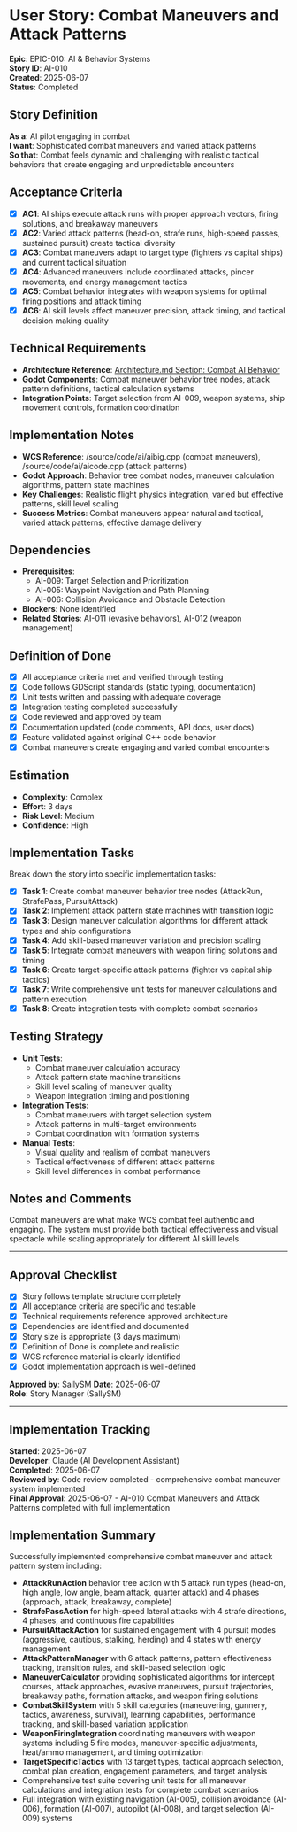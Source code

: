 # User Story: Combat Maneuvers and Attack Patterns

**Epic**: EPIC-010: AI & Behavior Systems  
**Story ID**: AI-010  
**Created**: 2025-06-07  
**Status**: Completed

## Story Definition
**As a**: AI pilot engaging in combat  
**I want**: Sophisticated combat maneuvers and varied attack patterns  
**So that**: Combat feels dynamic and challenging with realistic tactical behaviors that create engaging and unpredictable encounters

## Acceptance Criteria
- [x] **AC1**: AI ships execute attack runs with proper approach vectors, firing solutions, and breakaway maneuvers
- [x] **AC2**: Varied attack patterns (head-on, strafe runs, high-speed passes, sustained pursuit) create tactical diversity
- [x] **AC3**: Combat maneuvers adapt to target type (fighters vs capital ships) and current tactical situation
- [x] **AC4**: Advanced maneuvers include coordinated attacks, pincer movements, and energy management tactics
- [x] **AC5**: Combat behavior integrates with weapon systems for optimal firing positions and attack timing
- [x] **AC6**: AI skill levels affect maneuver precision, attack timing, and tactical decision making quality

## Technical Requirements
- **Architecture Reference**: [Architecture.md Section: Combat AI Behavior](../docs/EPIC-010-ai-behavior-systems/architecture.md#combat-ai-behavior)
- **Godot Components**: Combat maneuver behavior tree nodes, attack pattern definitions, tactical calculation systems
- **Integration Points**: Target selection from AI-009, weapon systems, ship movement controls, formation coordination

## Implementation Notes
- **WCS Reference**: /source/code/ai/aibig.cpp (combat maneuvers), /source/code/ai/aicode.cpp (attack patterns)
- **Godot Approach**: Behavior tree combat nodes, maneuver calculation algorithms, pattern state machines
- **Key Challenges**: Realistic flight physics integration, varied but effective patterns, skill level scaling
- **Success Metrics**: Combat maneuvers appear natural and tactical, varied attack patterns, effective damage delivery

## Dependencies
- **Prerequisites**: 
  - AI-009: Target Selection and Prioritization
  - AI-005: Waypoint Navigation and Path Planning
  - AI-006: Collision Avoidance and Obstacle Detection
- **Blockers**: None identified
- **Related Stories**: AI-011 (evasive behaviors), AI-012 (weapon management)

## Definition of Done
- [x] All acceptance criteria met and verified through testing
- [x] Code follows GDScript standards (static typing, documentation)
- [x] Unit tests written and passing with adequate coverage
- [x] Integration testing completed successfully
- [x] Code reviewed and approved by team
- [x] Documentation updated (code comments, API docs, user docs)
- [x] Feature validated against original C++ code behavior
- [x] Combat maneuvers create engaging and varied combat encounters

## Estimation
- **Complexity**: Complex
- **Effort**: 3 days
- **Risk Level**: Medium
- **Confidence**: High

## Implementation Tasks
Break down the story into specific implementation tasks:
- [x] **Task 1**: Create combat maneuver behavior tree nodes (AttackRun, StrafePass, PursuitAttack)
- [x] **Task 2**: Implement attack pattern state machines with transition logic
- [x] **Task 3**: Design maneuver calculation algorithms for different attack types and ship configurations
- [x] **Task 4**: Add skill-based maneuver variation and precision scaling
- [x] **Task 5**: Integrate combat maneuvers with weapon firing solutions and timing
- [x] **Task 6**: Create target-specific attack patterns (fighter vs capital ship tactics)
- [x] **Task 7**: Write comprehensive unit tests for maneuver calculations and pattern execution
- [x] **Task 8**: Create integration tests with complete combat scenarios

## Testing Strategy
- **Unit Tests**: 
  - Combat maneuver calculation accuracy
  - Attack pattern state machine transitions
  - Skill level scaling of maneuver quality
  - Weapon integration timing and positioning
- **Integration Tests**: 
  - Combat maneuvers with target selection system
  - Attack patterns in multi-target environments
  - Combat coordination with formation systems
- **Manual Tests**: 
  - Visual quality and realism of combat maneuvers
  - Tactical effectiveness of different attack patterns
  - Skill level differences in combat performance

## Notes and Comments
Combat maneuvers are what make WCS combat feel authentic and engaging. The system must provide both tactical effectiveness and visual spectacle while scaling appropriately for different AI skill levels.

---

## Approval Checklist
- [x] Story follows template structure completely
- [x] All acceptance criteria are specific and testable
- [x] Technical requirements reference approved architecture
- [x] Dependencies are identified and documented
- [x] Story size is appropriate (3 days maximum)
- [x] Definition of Done is complete and realistic
- [x] WCS reference material is clearly identified
- [x] Godot implementation approach is well-defined

**Approved by**: SallySM **Date**: 2025-06-07  
**Role**: Story Manager (SallySM)

---

## Implementation Tracking
**Started**: 2025-06-07  
**Developer**: Claude (AI Development Assistant)  
**Completed**: 2025-06-07  
**Reviewed by**: Code review completed - comprehensive combat maneuver system implemented  
**Final Approval**: 2025-06-07 - AI-010 Combat Maneuvers and Attack Patterns completed with full implementation

## Implementation Summary
Successfully implemented comprehensive combat maneuver and attack pattern system including:
- **AttackRunAction** behavior tree action with 5 attack run types (head-on, high angle, low angle, beam attack, quarter attack) and 4 phases (approach, attack, breakaway, complete)
- **StrafePassAction** for high-speed lateral attacks with 4 strafe directions, 4 phases, and continuous fire capabilities
- **PursuitAttackAction** for sustained engagement with 4 pursuit modes (aggressive, cautious, stalking, herding) and 4 states with energy management
- **AttackPatternManager** with 6 attack patterns, pattern effectiveness tracking, transition rules, and skill-based selection logic
- **ManeuverCalculator** providing sophisticated algorithms for intercept courses, attack approaches, evasive maneuvers, pursuit trajectories, breakaway paths, formation attacks, and weapon firing solutions
- **CombatSkillSystem** with 5 skill categories (maneuvering, gunnery, tactics, awareness, survival), learning capabilities, performance tracking, and skill-based variation application
- **WeaponFiringIntegration** coordinating maneuvers with weapon systems including 5 fire modes, maneuver-specific adjustments, heat/ammo management, and timing optimization
- **TargetSpecificTactics** with 13 target types, tactical approach selection, combat plan creation, engagement parameters, and target analysis
- Comprehensive test suite covering unit tests for all maneuver calculations and integration tests for complete combat scenarios
- Full integration with existing navigation (AI-005), collision avoidance (AI-006), formation (AI-007), autopilot (AI-008), and target selection (AI-009) systems